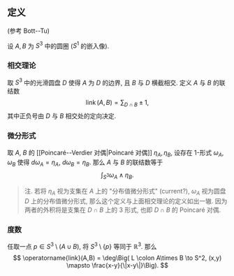 
## 定义

(参考 Bott--Tu)

设 $A,B$ 为 $S^3$ 中的圆圈 ($S^1$ 的嵌入像).

### 相交理论

取 $S^3$ 中的光滑圆盘 $D$ 使得 $A$ 为 $D$ 的边界, 且 $B$ 与 $D$ 横截相交. 定义 $A$ 与 $B$ 的联结数
$$
\operatorname{link}(A,B) = \sum_{D\cap B} \pm1,
$$
其中正负号由 $D$ 与 $B$ 相交处的定向决定.

### 微分形式

取 $A$, $B$ 的 [[Poincaré--Verdier 对偶|Poincaré 对偶]] $\eta_A, \eta_B$, 设存在 $1$-形式 $\omega_A,\omega_B$ 使得 $d\omega_A = \eta_A$, $d\omega_B = \eta_B$. 那么 $A$ 与 $B$ 的联结数等于
$$
\int_{S^3} \omega_A \wedge \eta_B.
$$
> 注. 若将 $\eta_A$ 视为支集在 $A$ 上的 "分布值微分形式" (current?), $\omega_A$ 视为圆盘 $D$ 上的分布值微分形式, 那么这个定义与上面相交理论的定义如出一辙. 因为两者的外积将是支集在 $D \cap B$ 上的 $3$ 形式, 也即 $D \cap B$ 的 Poincaré 对偶.

### 度数

任取一点 $p\in S^3 \setminus (A \cup B)$, 将 $S^3\setminus\{p\}$ 等同于 $\mathbb{R}^3$. 那么
$$
\operatorname{link}(A,B) = \deg\Big( L \colon A\times B \to S^2, (x,y) \mapsto \frac{x-y}{\|x-y\|}\Big).
$$
